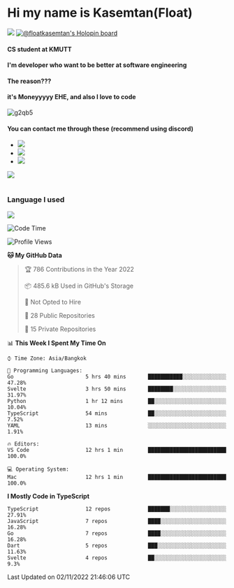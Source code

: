 # Hi my name is Kasemtan(Float)
![](https://64.media.tumblr.com/9c2a8f831efe8da556ffbf89cebb52c9/b86c1ab833a37e32-93/s1280x1920/d000dc22f75df64be2bc150f5fa69c4f6df6bb07.gifv)
[![@floatkasemtan's Holopin board](https://holopin.me/floatkasemtan)](https://holopin.io/@floatkasemtan)
#### CS student at KMUTT
#### I'm developer who want to be better at software engineering
#### The reason???
#### it's Moneyyyyy EHE, and also I love to code
![g2qb5](https://user-images.githubusercontent.com/69688279/175812510-9235eaf7-72f7-40d3-b163-56efa9aa5c6b.gif)

#### You can contact me through these (recommend using discord)
- [![](https://img.shields.io/badge/Discord-5865F2?logo=Discord&logoColor=white)](https://discordapp.com/users/278155096225742848)
- [![](https://img.shields.io/badge/Facebook-1877F2?logo=facebook&logoColor=white)](https://www.facebook.com/float.teavasirichokchai/)
- [![](https://img.shields.io/badge/linkedin-0A66C2?logo=linkedin&logoColor=white)](https://www.linkedin.com/in/kasemtan-teavasirichokchai-975531227/)

[![](https://github-readme-stats.vercel.app/api?username=FloatKasemtan&show_icons=true&theme=nightowl)]()
#
### Language I used
[![](https://github-readme-stats.vercel.app/api/top-langs/?username=FloatKasemtan&layout=compact&theme=nightowl)]()
<!--START_SECTION:waka-->
![Code Time](http://img.shields.io/badge/Code%20Time-773%20hrs%2015%20mins-blue)

![Profile Views](http://img.shields.io/badge/Profile%20Views-11-blue)

**🐱 My GitHub Data** 

> 🏆 786 Contributions in the Year 2022
 > 
> 📦 485.6 kB Used in GitHub's Storage 
 > 
> 🚫 Not Opted to Hire
 > 
> 📜 28 Public Repositories 
 > 
> 🔑 15 Private Repositories  
 > 
📊 **This Week I Spent My Time On** 

```text
⌚︎ Time Zone: Asia/Bangkok

💬 Programming Languages: 
Go                       5 hrs 40 mins       ███████████░░░░░░░░░░░░░░   47.28% 
Svelte                   3 hrs 50 mins       ████████░░░░░░░░░░░░░░░░░   31.97% 
Python                   1 hr 12 mins        ██░░░░░░░░░░░░░░░░░░░░░░░   10.04% 
TypeScript               54 mins             ██░░░░░░░░░░░░░░░░░░░░░░░   7.52% 
YAML                     13 mins             ░░░░░░░░░░░░░░░░░░░░░░░░░   1.91%

🔥 Editors: 
VS Code                  12 hrs 1 min        █████████████████████████   100.0%

💻 Operating System: 
Mac                      12 hrs 1 min        █████████████████████████   100.0%

```

**I Mostly Code in TypeScript** 

```text
TypeScript               12 repos            ███████░░░░░░░░░░░░░░░░░░   27.91% 
JavaScript               7 repos             ████░░░░░░░░░░░░░░░░░░░░░   16.28% 
Go                       7 repos             ████░░░░░░░░░░░░░░░░░░░░░   16.28% 
Dart                     5 repos             ███░░░░░░░░░░░░░░░░░░░░░░   11.63% 
Svelte                   4 repos             ██░░░░░░░░░░░░░░░░░░░░░░░   9.3%

```



 Last Updated on 02/11/2022 21:46:06 UTC
<!--END_SECTION:waka-->
<!--
**FloatKasemtan/FloatKasemtan** is a ✨ _special_ ✨ repository because its `README.md` (this file) appears on your GitHub profile.

Here are some ideas to get you started:

- 🔭 I’m currently working on ...
- 🌱 I’m currently learning ...
- 👯 I’m looking to collaborate on ...
- 🤔 I’m looking for help with ...
- 💬 Ask me about ...
- 📫 How to reach me: ...
- 😄 Pronouns: ...
- ⚡ Fun fact: ...
-->
